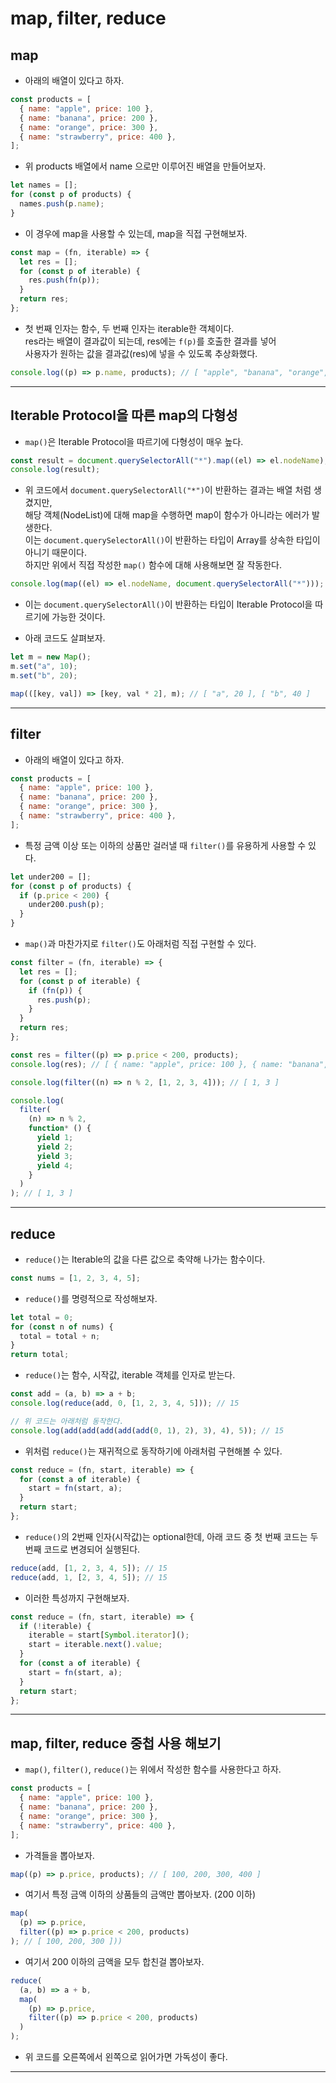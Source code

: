 # map, filter, reduce

<h2>map</h2>

- 아래의 배열이 있다고 하자.

```js
const products = [
  { name: "apple", price: 100 },
  { name: "banana", price: 200 },
  { name: "orange", price: 300 },
  { name: "strawberry", price: 400 },
];
```

- 위 products 배열에서 name 으로만 이루어진 배열을 만들어보자.

```js
let names = [];
for (const p of products) {
  names.push(p.name);
}
```

- 이 경우에 map을 사용할 수 있는데, map을 직접 구현해보자.

```js
const map = (fn, iterable) => {
  let res = [];
  for (const p of iterable) {
    res.push(fn(p));
  }
  return res;
};
```

- 첫 번째 인자는 함수, 두 번째 인자는 iterable한 객체이다.  
  res라는 배열이 결과값이 되는데, res에는 `f(p)`를 호출한 결과를 넣어  
  사용자가 원하는 값을 결과값(res)에 넣을 수 있도록 추상화했다.

```js
console.log((p) => p.name, products); // [ "apple", "banana", "orange", "strawberry" ]
```

<hr/>

<h2>Iterable Protocol을 따른 map의 다형성</h2>

- `map()`은 Iterable Protocol을 따르기에 다형성이 매우 높다.

```js
const result = document.querySelectorAll("*").map((el) => el.nodeName);
console.log(result);
```

- 위 코드에서 `document.querySelectorAll("*")`이 반환하는 결과는 배열 처럼 생겼지만,  
  해당 객체(NodeList)에 대해 map을 수행하면 map이 함수가 아니라는 에러가 발생한다.  
  이는 `document.querySelectorAll()`이 반환하는 타입이 Array를 상속한 타입이 아니기 때문이다.  
  하지만 위에서 직접 작성한 `map()` 함수에 대해 사용해보면 잘 작동한다.

```js
console.log(map((el) => el.nodeName, document.querySelectorAll("*")));
```

- 이는 `document.querySelectorAll()`이 반환하는 타입이 Iterable Protocol을 따르기에 가능한 것이다.

- 아래 코드도 살펴보자.

```js
let m = new Map();
m.set("a", 10);
m.set("b", 20);

map(([key, val]) => [key, val * 2], m); // [ "a", 20 ], [ "b", 40 ]
```

<hr/>

<h2>filter</h2>

- 아래의 배열이 있다고 하자.

```js
const products = [
  { name: "apple", price: 100 },
  { name: "banana", price: 200 },
  { name: "orange", price: 300 },
  { name: "strawberry", price: 400 },
];
```

- 특정 금액 이상 또는 이하의 상품만 걸러낼 때 `filter()`를 유용하게 사용할 수 있다.

```js
let under200 = [];
for (const p of products) {
  if (p.price < 200) {
    under200.push(p);
  }
}
```

- `map()`과 마찬가지로 `filter()`도 아래처럼 직접 구현할 수 있다.

```js
const filter = (fn, iterable) => {
  let res = [];
  for (const p of iterable) {
    if (fn(p)) {
      res.push(p);
    }
  }
  return res;
};

const res = filter((p) => p.price < 200, products);
console.log(res); // [ { name: "apple", price: 100 }, { name: "banana", price: 200 } ]

console.log(filter((n) => n % 2, [1, 2, 3, 4])); // [ 1, 3 ]

console.log(
  filter(
    (n) => n % 2,
    function* () {
      yield 1;
      yield 2;
      yield 3;
      yield 4;
    }
  )
); // [ 1, 3 ]
```

<hr/>

<h2>reduce</h2>

- `reduce()`는 Iterable의 값을 다른 값으로 축약해 나가는 함수이다.

```js
const nums = [1, 2, 3, 4, 5];
```

- `reduce()`를 명령적으로 작성해보자.

```js
let total = 0;
for (const n of nums) {
  total = total + n;
}
return total;
```

- `reduce()`는 함수, 시작값, iterable 객체를 인자로 받는다.

```js
const add = (a, b) => a + b;
console.log(reduce(add, 0, [1, 2, 3, 4, 5])); // 15

// 위 코드는 아래처럼 동작한다.
console.log(add(add(add(add(add(0, 1), 2), 3), 4), 5)); // 15
```

- 위처럼 `reduce()`는 재귀적으로 동작하기에 아래처럼 구현해볼 수 있다.

```js
const reduce = (fn, start, iterable) => {
  for (const a of iterable) {
    start = fn(start, a);
  }
  return start;
};
```

- `reduce()`의 2번째 인자(시작값)는 optional한데, 아래 코드 중 첫 번째 코드는 두 번째 코드로 변경되어 실행된다.

```js
reduce(add, [1, 2, 3, 4, 5]); // 15
reduce(add, 1, [2, 3, 4, 5]); // 15
```

- 이러한 특성까지 구현해보자.

```js
const reduce = (fn, start, iterable) => {
  if (!iterable) {
    iterable = start[Symbol.iterator]();
    start = iterable.next().value;
  }
  for (const a of iterable) {
    start = fn(start, a);
  }
  return start;
};
```

<hr/>

<h2>map, filter, reduce 중첩 사용 해보기</h2>

- `map()`, `filter()`, `reduce()`는 위에서 작성한 함수를 사용한다고 하자.

```js
const products = [
  { name: "apple", price: 100 },
  { name: "banana", price: 200 },
  { name: "orange", price: 300 },
  { name: "strawberry", price: 400 },
];
```

- 가격들을 뽑아보자.

```js
map((p) => p.price, products); // [ 100, 200, 300, 400 ]
```

- 여기서 특정 금액 이하의 상품들의 금액만 뽑아보자. (200 이하)

```js
map(
  (p) => p.price,
  filter((p) => p.price < 200, products)
); // [ 100, 200, 300 ]))
```

- 여기서 200 이하의 금액을 모두 합친걸 뽑아보자.

```js
reduce(
  (a, b) => a + b,
  map(
    (p) => p.price,
    filter((p) => p.price < 200, products)
  )
);
```

- 위 코드를 오른쪽에서 왼쪽으로 읽어가면 가독성이 좋다.

<hr/>
